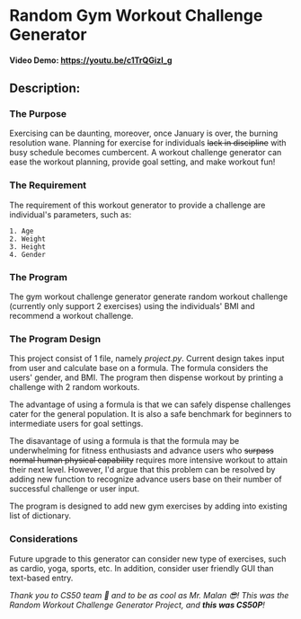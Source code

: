 # Random Gym Workout Challenge Generator
#### Video Demo: https://youtu.be/c1TrQGizI_g

## Description:

### The Purpose
Exercising can be daunting, moreover, once January is over, the burning resolution wane. Planning for exercise for individuals ~~lack in discipline~~ with busy schedule becomes cumbercent. A workout challenge generator can ease the workout planning, provide goal setting, and make workout fun!

### The Requirement
The requirement of this workout generator to provide a challenge are individual's parameters, such as:
```
1. Age
2. Weight
3. Height
4. Gender
```

### The Program
The gym workout challenge generator generate random workout challenge (currently only support 2 exercises) using the individuals' BMI and recommend a workout challenge.

### The Program Design
This project consist of 1 file, namely *project.py*.
Current design takes input from user and calculate base on a formula. The formula considers the users' gender, and BMI. The program then dispense workout by printing a challenge with 2 random workouts.

The advantage of using a formula is that we can safely dispense challenges cater for the general population. It is also a safe benchmark for beginners to intermediate users for goal settings.

The disavantage of using a formula is that the formula may be underwhelming for fitness enthusiasts and advance users who ~~surpass normal human physical capability~~ requires more intensive workout to attain their next level. However, I'd argue that this problem can be resolved by adding new function to recognize advance users base on their number of successful challenge or user input.

The program is designed to add new gym exercises by adding into existing list of dictionary.

### Considerations
Future upgrade to this generator can consider new type of exercises, such as cardio, yoga, sports, etc. In addition, consider user friendly GUI than text-based entry.

*Thank you to CS50 team 🥰 and to be as cool as Mr. Malan 😎! This was the Random Workout Challenge Generator Project, and **this was CS50P**!*